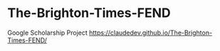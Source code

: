 # The-Brighton-Times-FEND
Google Scholarship Project https://claudedev.github.io/The-Brighton-Times-FEND/
